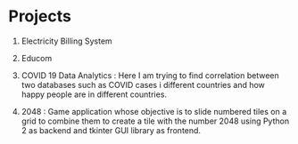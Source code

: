 # Projects
1. Electricity Billing System

2. Educom

3. COVID 19 Data Analytics : Here I am trying to find correlation between two databases such as COVID cases i different countries and how happy people are in
different countries.

4. 2048 : Game application whose objective is to slide numbered tiles on a grid to combine them to create a tile with the number 2048 using Python 2 as backend and tkinter GUI     library as frontend.

 
